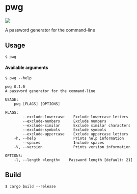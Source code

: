 # pwg

<p>
  <a href="https://github.com/jsmits/pwg/actions/workflows/ci.yml">
    <img src="https://github.com/jsmits/pwg/actions/workflows/ci.yml/badge.svg"/>
  </a>
</p>

A password generator for the command-line

## Usage

```
$ pwg
```

#### Available arguments

```
$ pwg --help

pwg 0.1.0
A password generator for the command-line

USAGE:
    pwg [FLAGS] [OPTIONS]

FLAGS:
        --exclude-lowercase    Exclude lowercase letters
        --exclude-numbers      Exclude numbers
        --exclude-similar      Exclude similar characters
        --exclude-symbols      Exclude symbols
        --exclude-uppercase    Exclude uppercase letters
    -h, --help                 Prints help information
        --spaces               Include spaces
    -V, --version              Prints version information

OPTIONS:
    -l, --length <length>    Password length [default: 21]
```

## Build

```
$ cargo build --release
```